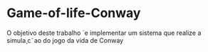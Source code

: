 # Game-of-life-Conway
O objetivo deste trabalho ´e implementar um sistema que realize a simula¸c˜ao do jogo da vida de Conway

